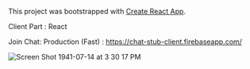 This project was bootstrapped with [Create React App](https://github.com/facebook/create-react-app).

Client Part : React

Join Chat: Production (Fast) : https://chat-stub-client.firebaseapp.com/

![Screen Shot 1941-07-14 at 3 30 17 PM](https://user-images.githubusercontent.com/14003377/66267437-365a5d00-e820-11e9-92df-a239c1c0456b.png)

